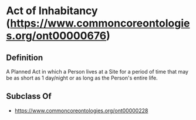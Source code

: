 # Act of Inhabitancy (https://www.commoncoreontologies.org/ont00000676)

## Definition
A Planned Act in which a Person lives at a Site for a period of time that may be as short as 1 day/night or as long as the Person's entire life.

## Subclass Of
- https://www.commoncoreontologies.org/ont00000228

